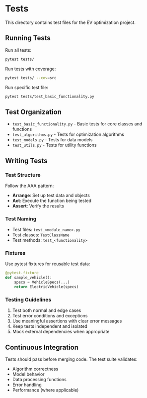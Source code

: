 # Tests

This directory contains test files for the EV optimization project.

## Running Tests

Run all tests:
```bash
pytest tests/
```

Run tests with coverage:
```bash
pytest tests/ --cov=src
```

Run specific test file:
```bash
pytest tests/test_basic_functionality.py
```

## Test Organization

- `test_basic_functionality.py` - Basic tests for core classes and functions
- `test_algorithms.py` - Tests for optimization algorithms
- `test_models.py` - Tests for data models
- `test_utils.py` - Tests for utility functions

## Writing Tests

### Test Structure
Follow the AAA pattern:
- **Arrange**: Set up test data and objects
- **Act**: Execute the function being tested
- **Assert**: Verify the results

### Test Naming
- Test files: `test_<module_name>.py`
- Test classes: `TestClassName`
- Test methods: `test_<functionality>`

### Fixtures
Use pytest fixtures for reusable test data:
```python
@pytest.fixture
def sample_vehicle():
    specs = VehicleSpecs(...)
    return ElectricVehicle(specs)
```

### Testing Guidelines
1. Test both normal and edge cases
2. Test error conditions and exceptions
3. Use meaningful assertions with clear error messages
4. Keep tests independent and isolated
5. Mock external dependencies when appropriate

## Continuous Integration

Tests should pass before merging code. The test suite validates:
- Algorithm correctness
- Model behavior
- Data processing functions
- Error handling
- Performance (where applicable)